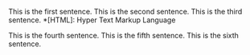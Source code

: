 This is the first sentence.
This is the second sentence.
This is the third sentence.
*[HTML]: Hyper Text Markup Language

This is the fourth sentence.
This is the fifth sentence.
This is the sixth sentence.
